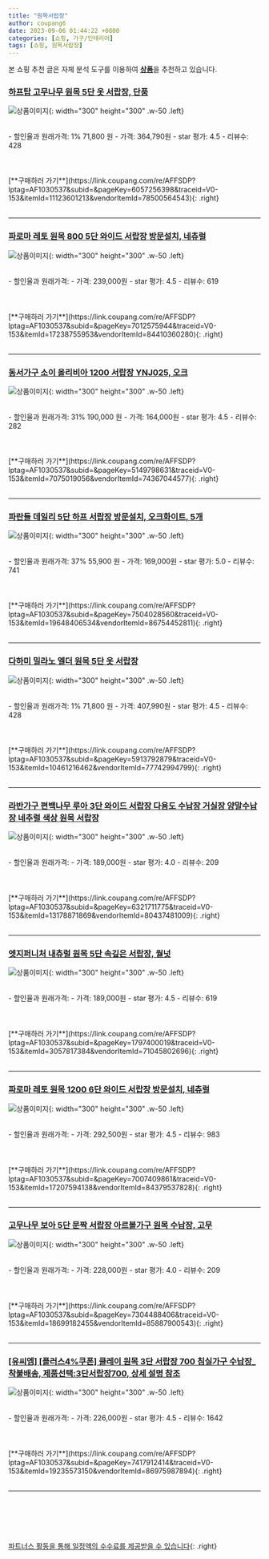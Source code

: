 ```yaml
---
title: "원목서랍장"
author: coupang6
date: 2023-09-06 01:44:22 +0800
categories: [쇼핑, 가구/인테리어]
tags: [쇼핑, 원목서랍장]
---
```


본 쇼핑 추천 글은 자체 분석 도구를 이용하여 [**상품**](https://link.coupang.com/a/bao1ui)을 추천하고 있습니다.

### [하프탑 고무나무 원목 5단 옷 서랍장, 단품](https://link.coupang.com/re/AFFSDP?lptag=AF1030537&subid=&pageKey=6057256398&traceid=V0-153&itemId=11123601213&vendorItemId=78500564543)

![상품이미지](https://thumbnail7.coupangcdn.com/thumbnails/remote/230x230ex/image/vendor_inventory/c949/5d259148abf1f34f0eafa1f3c12a5ca4906e37eb2db9024ed95855311e6b.jpg){: width="300" height="300" .w-50 .left}


<br>
- 할인율과 원래가격: 1%  71,800   원
- 가격: 364,790원
- star 평가: 4.5
- 리뷰수: 428
<br>
<br>
<br>
<br>
[**구매하러 가기**](https://link.coupang.com/re/AFFSDP?lptag=AF1030537&subid=&pageKey=6057256398&traceid=V0-153&itemId=11123601213&vendorItemId=78500564543){: .right}
<br>
<br>

---

### [파로마 레토 원목 800 5단 와이드 서랍장 방문설치, 네츄럴](https://link.coupang.com/re/AFFSDP?lptag=AF1030537&subid=&pageKey=7012575944&traceid=V0-153&itemId=17238755953&vendorItemId=84410360280)

![상품이미지](https://thumbnail7.coupangcdn.com/thumbnails/remote/230x230ex/image/rs_quotation_api/d2wlkgp6/9c2f058e560f4b978fc02e5f14acb3d2.jpg){: width="300" height="300" .w-50 .left}


<br>
- 할인율과 원래가격: 
- 가격: 239,000원
- star 평가: 4.5
- 리뷰수: 619
<br>
<br>
<br>
<br>
[**구매하러 가기**](https://link.coupang.com/re/AFFSDP?lptag=AF1030537&subid=&pageKey=7012575944&traceid=V0-153&itemId=17238755953&vendorItemId=84410360280){: .right}
<br>
<br>

---

### [동서가구 소이 올리비아 1200 서랍장 YNJ025, 오크](https://link.coupang.com/re/AFFSDP?lptag=AF1030537&subid=&pageKey=5149798631&traceid=V0-153&itemId=7075019056&vendorItemId=74367044577)

![상품이미지](https://thumbnail10.coupangcdn.com/thumbnails/remote/230x230ex/image/vendor_inventory/1e8f/4feaf78b82dd855da64adad5dbd7d651d752925e75c7c67a287487d325ac.jpg){: width="300" height="300" .w-50 .left}


<br>
- 할인율과 원래가격: 31%  190,000   원
- 가격: 164,000원
- star 평가: 4.5
- 리뷰수: 282
<br>
<br>
<br>
<br>
[**구매하러 가기**](https://link.coupang.com/re/AFFSDP?lptag=AF1030537&subid=&pageKey=5149798631&traceid=V0-153&itemId=7075019056&vendorItemId=74367044577){: .right}
<br>
<br>

---

### [파란들 데일리 5단 하프 서랍장 방문설치, 오크화이트, 5개](https://link.coupang.com/re/AFFSDP?lptag=AF1030537&subid=&pageKey=7504028560&traceid=V0-153&itemId=19648406534&vendorItemId=86754452811)

![상품이미지](https://thumbnail10.coupangcdn.com/thumbnails/remote/230x230ex/image/retail/images/2464756911584981-45600bc3-8186-4fe9-9123-2ed1103f6f3a.jpg){: width="300" height="300" .w-50 .left}


<br>
- 할인율과 원래가격: 37%  55,900   원
- 가격: 169,000원
- star 평가: 5.0
- 리뷰수: 741
<br>
<br>
<br>
<br>
[**구매하러 가기**](https://link.coupang.com/re/AFFSDP?lptag=AF1030537&subid=&pageKey=7504028560&traceid=V0-153&itemId=19648406534&vendorItemId=86754452811){: .right}
<br>
<br>

---

### [다하미 밀라노 엘더 원목 5단 옷 서랍장](https://link.coupang.com/re/AFFSDP?lptag=AF1030537&subid=&pageKey=5913792879&traceid=V0-153&itemId=10461216462&vendorItemId=77742994799)

![상품이미지](https://thumbnail6.coupangcdn.com/thumbnails/remote/230x230ex/image/vendor_inventory/2ab8/7ee19c54d13f8ed1a3d30f3c8821ee95592ed4226a3ed369bd563a986bdc.png){: width="300" height="300" .w-50 .left}


<br>
- 할인율과 원래가격: 1%  71,800   원
- 가격: 407,990원
- star 평가: 4.5
- 리뷰수: 428
<br>
<br>
<br>
<br>
[**구매하러 가기**](https://link.coupang.com/re/AFFSDP?lptag=AF1030537&subid=&pageKey=5913792879&traceid=V0-153&itemId=10461216462&vendorItemId=77742994799){: .right}
<br>
<br>

---

### [라반가구 편백나무 루아 3단 와이드 서랍장 다용도 수납장 거실장 양말수납장 네추럴 색상 원목 서랍장](https://link.coupang.com/re/AFFSDP?lptag=AF1030537&subid=&pageKey=6321711775&traceid=V0-153&itemId=13178871869&vendorItemId=80437481009)

![상품이미지](https://thumbnail8.coupangcdn.com/thumbnails/remote/230x230ex/image/vendor_inventory/4896/8dc0f642ce92ca36b1c6054d7b125c1841926ebfac7b6031b45f30d0523d.jpg){: width="300" height="300" .w-50 .left}


<br>
- 할인율과 원래가격: 
- 가격: 189,000원
- star 평가: 4.0
- 리뷰수: 209
<br>
<br>
<br>
<br>
[**구매하러 가기**](https://link.coupang.com/re/AFFSDP?lptag=AF1030537&subid=&pageKey=6321711775&traceid=V0-153&itemId=13178871869&vendorItemId=80437481009){: .right}
<br>
<br>

---

### [엣지퍼니처 내츄럴 원목 5단 속깊은 서랍장, 월넛](https://link.coupang.com/re/AFFSDP?lptag=AF1030537&subid=&pageKey=1797400019&traceid=V0-153&itemId=3057817384&vendorItemId=71045802696)

![상품이미지](https://thumbnail10.coupangcdn.com/thumbnails/remote/230x230ex/image/vendor_inventory/5533/f4875fddda645d02ae9fda93deb84b000e8a7a4c36eb034c8f04daced7da.jpg){: width="300" height="300" .w-50 .left}


<br>
- 할인율과 원래가격: 
- 가격: 189,000원
- star 평가: 4.5
- 리뷰수: 619
<br>
<br>
<br>
<br>
[**구매하러 가기**](https://link.coupang.com/re/AFFSDP?lptag=AF1030537&subid=&pageKey=1797400019&traceid=V0-153&itemId=3057817384&vendorItemId=71045802696){: .right}
<br>
<br>

---

### [파로마 레토 원목 1200 6단 와이드 서랍장 방문설치, 네츄럴](https://link.coupang.com/re/AFFSDP?lptag=AF1030537&subid=&pageKey=7007409861&traceid=V0-153&itemId=17207594138&vendorItemId=84379537828)

![상품이미지](https://thumbnail8.coupangcdn.com/thumbnails/remote/230x230ex/image/rs_quotation_api/uzcwxjgm/bb5354106dac4d23977bb85e4d1ad927.jpg){: width="300" height="300" .w-50 .left}


<br>
- 할인율과 원래가격: 
- 가격: 292,500원
- star 평가: 4.5
- 리뷰수: 983
<br>
<br>
<br>
<br>
[**구매하러 가기**](https://link.coupang.com/re/AFFSDP?lptag=AF1030537&subid=&pageKey=7007409861&traceid=V0-153&itemId=17207594138&vendorItemId=84379537828){: .right}
<br>
<br>

---

### [고무나무 보아 5단 문짝 서랍장 아르볼가구 원목 수납장, 고무](https://link.coupang.com/re/AFFSDP?lptag=AF1030537&subid=&pageKey=7304488406&traceid=V0-153&itemId=18699182455&vendorItemId=85887900543)

![상품이미지](https://thumbnail10.coupangcdn.com/thumbnails/remote/230x230ex/image/vendor_inventory/2178/34d59249970cb7eecab60cae8d00eda5cd6b3da4ca61b7ef9a2421f08a8f.jpg){: width="300" height="300" .w-50 .left}


<br>
- 할인율과 원래가격: 
- 가격: 228,000원
- star 평가: 4.0
- 리뷰수: 209
<br>
<br>
<br>
<br>
[**구매하러 가기**](https://link.coupang.com/re/AFFSDP?lptag=AF1030537&subid=&pageKey=7304488406&traceid=V0-153&itemId=18699182455&vendorItemId=85887900543){: .right}
<br>
<br>

---

### [[유씨엠] [플러스4%쿠폰] 클레이 원목 3단 서랍장 700 침실가구 수납장_착불배송, 제품선택:3단서랍장700, 상세 설명 참조](https://link.coupang.com/re/AFFSDP?lptag=AF1030537&subid=&pageKey=7417912414&traceid=V0-153&itemId=19235573150&vendorItemId=86975987894)

![상품이미지](https://thumbnail9.coupangcdn.com/thumbnails/remote/230x230ex/image/vendor_inventory/91a5/3b83ed8f2ca45dca26248b3a1f36b40adc7f7e098a0f9031a34ec5c6d675.jpg){: width="300" height="300" .w-50 .left}


<br>
- 할인율과 원래가격: 
- 가격: 226,000원
- star 평가: 4.5
- 리뷰수: 1642
<br>
<br>
<br>
<br>
[**구매하러 가기**](https://link.coupang.com/re/AFFSDP?lptag=AF1030537&subid=&pageKey=7417912414&traceid=V0-153&itemId=19235573150&vendorItemId=86975987894){: .right}
<br>
<br>

---
<br><br><br><br><br> [파트너스 활동을 통해 일정액의 수수료를 제공받을 수 있습니다](https://link.coupang.com/a/bao1ui){: .right}